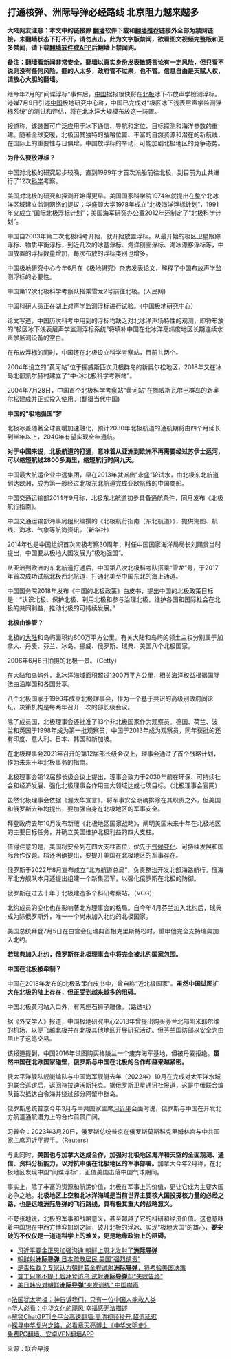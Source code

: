  <!-- 面包屑导航 --> <h2>打通核弹、洲际导弹必经路线 北京阻力越来越多</h2> <p class="notice"><b>大陆网友注意：本文中的链接除 <a href="https://github.com/bannedbook/fanqiang" >翻墙</a>软件下载和<a href="https://github.com/killgcd/justmysocks/blob/master/README.md">翻墙推荐</a>链接外全部为禁网链接，未翻墙状态下打不开，请勿点击。此为文字版禁闻，欲看图文视频完整版和更多禁闻，请下载<a href="https://github.com/bannedbook/fanqiang">翻墙软件或APP</a>后翻墙上禁闻网。</p><p>备注：翻墙看新闻非常安全，翻墙以真实身份发表敏感言论有一定风险，但只看不说则没有任何风险，翻的人太多，政府管不过来，也不管。信息自由是天赋人权，请放心大胆的翻墙。</b></p>  <div class="entry"> <p id="conimg">继今年2月的“间谍浮标”事件后，<span class='wp_keywordlink_affiliate'><a href="https://www.bannedbook.org/" title="中国" target="_blank">中国</a></span>据报很快将在<a href="https://www.bannedbook.org/bnews/tag/%e5%8c%97%e6%9e%81/" class="st_tag internal_tag" rel="tag" title="标签 北极 下的日志">北极</a>冰下布放声学检测浮标。港媒7月9日引述<a href="https://www.bannedbook.org/bnews/tag/%E4%B8%AD%E5%9B%BD/" class="st_tag internal_tag" rel="tag" title="标签 中国 下的日志">中国</a>极地研究中心称，中国已完成对“极区冰下浅表层声学监测浮标系统”的测试和评估，将在北冰洋大规模布放这一装置。</p> <p>报道称，该装置可广泛应用于冰下通信、导航和定位、目标探测和海洋参数的重建。随著全球变暖，北极因其独特的战略位置、丰富的自然资源和潜在的新航线，在国际上的重要性与日俱增。中国放浮标的举动，可能加剧北极地区的竞争态势。</p> <p><strong>为什么要放浮标？</strong></p> <p>中国对北极的研究起步较晚，直到1999年才首次派船前往北极，到目前为止共进行了12次<span class='wp_keywordlink'><a href="https://www.bannedbook.org/forum11/topic309.html" title="禁片：“科学”的棍子" target="_blank">科学</a></span>考察。</p> <p>美国对北极的研究和探测开始得更早。美国国家科学院1974年就提出在整个北冰洋区域建立监测网络的提议；华盛顿大学1978年成立“北极海洋浮标计划”，1991年又成立“国际北极浮标计划”；美国海军研究办公室2012年还制定了“北极科学计划”。</p> <p>中国自2003年第二次北极科考开始，就开始放置浮标。从最开始的极区卫星跟踪浮标、物质平衡浮标，到近几次的冰基浮标、海洋剖面浮标、海冰漂移浮标等，中国放置的浮标数量增加，每次布放的浮标类别也增多。</p> <p>中国极地研究中心今年6月在《极地研究》杂志发表论文，解释了中国布放声学监测浮标的必要性。</p> <p>中国第12次北极科学考察队搭乘雪龙2号前往北极。(人民网)</p> <p>中国科研人员正在湖上对声学监测浮标进行试验。（中国极地研究中心）</p> <p>论文写道，中国历次科考中用到的浮标均缺乏对北冰洋声场特性的观测，即将布放的“极区冰下浅表层声学监测浮标系统”将填补中国在北冰洋高纬度地区长期连续水声学监测设备的空白。</p> <p>在布放浮标的同时，中国还在北极设立科学考察站，目前共两个。</p> <p>2004年设立的“黄河站”位于挪威斯匹次贝根群岛的新奥尔松地区，2018年又在冰岛北部凯尔赫村建立了“中-冰北极科学考察站”。</p> <p>2004年7月28日，中国首个北极科学考察站“黄河站”在挪威斯瓦尔巴群岛的新奥尔松建成并正式投入使用。(翻摄当代中国)</p> <p><strong>中国的“极地强国”梦</strong></p> <p>北极冰盖随著全球变暖加速融化，预计2030年北极航道的通航期将由四个月延长到半年以上，2040年有望实现全年通航。</p> <p><strong>对于中国来说，北极航道的打通，意味着从亚洲到欧洲不再需要经过苏伊士运河，可以缩短航线2800多海里，缩短航行时间九天。</strong></p> <p>中国最大航运企业中远集团，早在2013年就派出“永盛”轮试水，由北极东北航道到达欧洲，成为第一艘经过北极东北航道完成亚欧航线的中国商船。</p> <p>中国交通运输部2014年9月称，北极东北航道初步具备通航条件，同月发布《北极航行指南》。</p> <p>中国交通运输部海事局组织编撰的《北极航行指南（东北航道）》，提供海图、航线、海冰、气象等航海资讯。（新华社）</p> <p>2014年也是中国组织首次南极考察30周年，时任中国国家海洋局局长刘赐贵当时提出，中国要从极地大国发展为“极地强国”。</p> <p>从亚洲到欧洲的东北航道打通后，中国第八次北极科考队搭乘“雪龙”号，于2017年首次成功试航北极西北航道，打通北美至中国东北的海上通道。</p> <p>中国国务院2018年发布《中国的北极政策》白皮书，提出中国的北极政策目标是：“认识北极、保护北极、利用北极和参与治理北极，维护各国和国际社会在北极的共同利益，推动北极的可持续发展。”</p> <p><strong>北极由谁管？</strong></p> <p>北极的<span class='wp_keywordlink_affiliate'><a href="https://www.bannedbook.org/" title="大陆" target="_blank">大陆</a></span>和岛屿面积约800万平方公里，有关大陆和岛屿的领土主权分别属于加拿大、丹麦、芬兰、冰岛、挪威、俄罗斯、瑞典、美国八个北极国家。</p>  <p>2006年6月6日拍摄的北极一景。（Getty）</p> <p>在大陆和岛屿外，北冰洋海域面积超过1200万平方公里，相关海洋权益根据国际法由沿岸国和各国分享。</p> <p>八个北极国家于1996年成立北极理事会，作为一个基于共识的高级别政府间论坛，决策机构是每两年召开一次的部长级会议。</p> <p>除了成员国，北极理事会还批准了13个非北极国家作为观察员。德国、荷兰、波兰和英国于1998年成为第一批观察员，中国于2013年成为观察员，同年获批的还有印度、意大利、日本、韩国和新加坡。</p> <p>在北极理事会2021年召开的第12届部长级会议上，理事会通过了首个战略计划，作为未来十年北极事务的指南。</p> <p>北极理事会第12届部长级会议上提出，理事会致力于2030年前在环保、可持续社会和经济发展、强化北极理事会作用三大领域达成七项目标。（北极理事会官网）</p> <p>虽然北极理事会依据《渥太华宣言》，将军事安全明确排除在其职责之外，但美国和俄罗斯去年均提出，要加强自身在北极地区的军事安全。</p> <p>拜登政府去年10月发布新版《北极地区国家战略》，阐明美国未来十年在北极地区的主要目标任务，并确立美国维护北极利益的四大支柱。</p> <p>值得注意的是，美国将安全列在四大支柱首位，优先于<span class='wp_keywordlink'><a href="https://www.bannedbook.org/bnews/ssgc/20180904/993719.html" title="《魔鬼在统治着我们的世界(23)：环保主义(上)》" target="_blank">气候变化</a></span>、可持续发展和国际合作议题。档还明确提出，要提升美国在北极地区的军事存在。</p> <p>俄罗斯于2022年8月宣布成立“北方航道总局”，负责整治开发北部海路航行。俄海军北方舰队本月还提出组建一个新集团军，以强化俄罗斯在北极的防御。</p> <p>俄罗斯在过去十年于北极建造多个科研考察站。（VCG）</p> <p>北约成员的变化也在影响著北方理事会的格局。自今年4月芬兰加入北约后，瑞典成为除俄罗斯外，唯一一个尚未加入北约的北极国家。</p>  <p>美国总统拜登7月5日在白宫会见瑞典首相克里斯特松时，重申他完全支持瑞典加入北约。</p> <p><strong>若瑞典加入北约，俄罗斯在北极理事会中将完全被北约国家包围。</strong></p> <p><strong>中国在北极被牵制？</strong></p> <p>中国在2018年发布的北极政策白皮书中，曾自称“近北极国家”。<strong>虽然中国试图扩大在北极的陆上存在，但正受到越来越多的阻碍。</strong></p> <p>中国北极黄河站入口外，有两座石狮子雕像。（路透社）</p> <p>据《外交学人》报道，中国极地研究中心2018年曾提出购买芬兰北部凯米耶尔维的机场，以便飞越北极并在北极其他地区开展研究活动。但芬兰国防部以安全为由阻止了这笔交易。</p> <p>该报道提到，中国2016年试图购买格陵兰一个废弃海军基地，但被丹麦拒绝。<strong>虽然中国在北欧国家碰壁，俄罗斯与中国在北极的合作却越来越紧密。</strong></p> <p>俄太平洋舰队舰艇编队与中国海军舰艇去年（2022年）10月在完成对太平洋水域的联合巡逻后，返回符拉迪沃斯托克。据俄罗斯卫星通讯社报道，这是中俄联合编队首次抵达白令海并绕过部分阿留申群岛。</p> <p>俄罗斯总统普京今年3月与中共国家主席<a href="https://www.bannedbook.org/bnews/tag/%e4%b9%a0%e8%bf%91%e5%b9%b3/" class="st_tag internal_tag" rel="tag" title="标签 习近平 下的日志">习近平</a>会面时说，俄罗斯与中国在开发北方航道通航潜力上的合作前景广阔。</p> <p>习普会：2023年3月20日，俄罗斯总统普京在俄罗斯莫斯科克里姆林宫与中共国家主席习近平握手。（Reuters）</p> <p>与此同时，<strong>美国也与加拿大达成合作，加强对北极地区海洋和天空的全面观测、通信、资料分析能力，以对抗中俄在北极地区的军事部署。</strong>加拿大今年2月称，在北极地区发现中国“间谍浮标”，正值美国击落中国气球期间。</p> <p>事实上，除了丰富的资源和航运价值，北极在军事上的价值，更让它成为主要大国必争之地。<strong>北极地区上空和北冰洋海域是当前世界主要核大国投掷核力量的必经之路，也是远端<a href="https://www.bannedbook.org/bnews/tag/%e6%b4%b2%e9%99%85%e5%af%bc%e5%bc%b9/" class="st_tag internal_tag" rel="tag" title="标签 洲际导弹 下的日志">洲际导弹</a>的飞行路线，具有极其重大的战略意义。</strong></p>  <p>不夸张地说，北极的军事和战略意义，甚至超越了它的科研和经济价值。这也意味着中国想在中西方博弈加剧之际，破开北极的浮冰、实现“极地大国”的雄心，<strong>要突破的不仅仅是一道道科学上的难关，更是地缘政治上的阻碍。</strong></p> <!--<div id="taboola-mid-1"></div>--><ul class='op-related-articles' title='相关阅读'> <li><a href='https://www.bannedbook.org/bnews/headline/20230420/1874275.html' target='_blank'>习近平要金正恩加强沟通 朝鲜上周才发射了<b>洲际导弹</b></a></li> <li><a href='https://www.bannedbook.org/bnews/worldnews/20230413/1871635.html' target='_blank'>朝鲜射<b>洲际导弹</b> 日本疏散居民 美国“强烈谴责”</a></li> <li><a href='https://www.bannedbook.org/bnews/worldnews/20230322/1862876.html' target='_blank'>是否拦截？专家认为朝鲜若全程试射<b>洲际导弹</b>，将考验美国决策</a></li> <li><a href='https://www.bannedbook.org/bnews/worldnews/20230223/1852102.html' target='_blank'>普丁只字不提！趁拜登访乌 试射<b>洲际导弹</b>却“失败告终”</a></li> <li><a href='https://www.bannedbook.org/bnews/ssgc/20230220/1850796.html' target='_blank'>美日韩应对朝鲜<b>洲际导弹</b>“突发训练” 中国噤声</a></li> </ul> <p class="texttj"> 🔥<a href="https://www.bannedbook.org/bnews/ssgc/20230219/1850782.html" target="_blank">法国犹太老板：神告诉我们，只有一位中国人能救人类</a><br/> 🔥<a href="https://www.bannedbook.org/bnews/comments/20220220/1694796.html" target="_blank">华人必看：中华文化的飓风 幸福感无法描述</a><br/> 🔥<a href="https://github.com/bannedbook/fanqiang/wiki/V2ray%E6%9C%BA%E5%9C%BA" target="_blank">解锁ChatGPT|全平台高速翻墙:高清视频秒开,超低延迟</a><br/> 🔥<a href="https://www.bannedbook.org/bnews/comments/20220808/1768773.html" target="_blank">探寻中华复兴之路，必看章天亮博士《中华文明史》</a><br/> <a href="https://github.com/bannedbook/fanqiang/wiki/%E7%A6%81%E9%97%BB%E7%BD%91%E5%AE%89%E5%8D%93%E7%BF%BB%E5%A2%99%E6%96%B0%E9%97%BBAPP" target="_blank">免费PC翻墙、安卓VPN翻墙APP</a><br/> </p><p class="src-info">来源：联合早报 </p><a name='sharetosocial'></a> <div style="margin-bottom:5px;padding-bottom:5px;clear:both"> <div id="archive-pix-1" class="banner-ads"> <!-- AuctionX Display platform tag START --> <div id="27602x728x90x621x_ADSLOT1" clicktrack="%%CLICK_URL_ESC%%"></div>  <!-- AuctionX Display platform tag END --> </div> <div id="archive-pix-2" class="banner-ads"> <!-- AuctionX Display platform tag START --> <div id="27556x300x250x621x_ADSLOT1" clicktrack="%%CLICK_URL_ESC%%" style="margin:0 auto;text-align:center"></div>  <!-- AuctionX Display platform tag END --> </div> </div>  <div id="archive-pix-1" class="banner-ads"> <!-- AuctionX Display platform tag START --> <div id="27603x728x90x621x_ADSLOT1" clicktrack="%%CLICK_URL_ESC%%"></div>  <!-- AuctionX Display platform tag END --> </div> </div><!--END ENTRY--> 